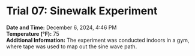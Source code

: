 # Trial 07: Sinewalk Experiment
**Date and Time:** December 6, 2024, 4:46 PM  
**Temperature (°F):** 75  
**Additional Information:** The experiment was conducted indoors in a gym, where tape was used to map out the sine wave path.
